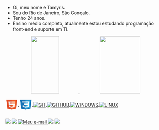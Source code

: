 - Oi, meu nome é Tamyris.
- Sou do Rio de Janeiro, São Gonçalo.
- Tenho 24 anos.
- Ensino médio completo, atualmente estou estudando programação front-end e suporte em TI.

<div align="center">
  <a href="https://github.com/t4m1s">
  <img height="180em" width="42%" src="https://github-readme-stats.vercel.app/api?username=t4m1s&show_icons=true&theme=tokyonight&include_all_commits=true&count_private=true"/>
  <img height="180em" width="50%" src="https://github-readme-stats.vercel.app/api/top-langs/?username=t4m1s&layout=compact&langs_count=7&theme=tokyonight"/>
</div>
  <div style="display: inline_block"><br>
  <img align="center" alt="HTML" height="30" width="40" src="https://raw.githubusercontent.com/devicons/devicon/master/icons/html5/html5-original.svg">
  <img align="center" alt="CSS" height="30" width="40" src="https://raw.githubusercontent.com/devicons/devicon/master/icons/css3/css3-original.svg">
  <img align="center" alt="GIT" height="30" width="40" src="https://cdn.jsdelivr.net/gh/devicons/devicon/icons/git/git-original.svg" />
  <img align="center" alt="GITHUB" height="30" width="40" src="https://cdn.jsdelivr.net/gh/devicons/devicon/icons/github/github-original.svg" />
  <img align="center" alt="WINDOWS" height="30" width="40" src="https://cdn.jsdelivr.net/gh/devicons/devicon/icons/windows8/windows8-original.svg" />
  <img align="center" alt="LINUX" height="30" width="40" src="https://cdn.jsdelivr.net/gh/devicons/devicon/icons/linux/linux-original.svg" />




</div>
  
  ##
  
<div>
  <a href="https://instagram.com/t4m1s_" target="_blank"><img src="https://img.shields.io/badge/-Instagram-%23E4405F?style=for-the-badge&logo=instagram&logoColor=white" target="_blank"></a>
 <a href="https://discord.gg/wagxzStdcR" target="_blank"><img src="https://img.shields.io/badge/Discord-7289DA?style=for-the-badge&logo=discord&logoColor=white" target="_blank"></a> 
  <a href="mailto:tamyrismonteirodeassis@gmail.com">
      <img height="28px" src="https://img.shields.io/badge/Gmail-D14836?style=for-the-badge&logo=gmail&logoColor=white" alt="Meu e-mail">
    </a>
  <a href="https://www.linkedin.com/in/t4m1s/" target="_blank"><img src="https://img.shields.io/badge/-LinkedIn-%230077B5?style=for-the-badge&logo=linkedin&logoColor=white" target="_blank"></a>
  <a href="https://www.reddit.com/user/_t4m1s_" target="_blank"><img src="https://img.shields.io/badge/Reddit-FF4500?style=for-the-badge&logo=reddit&logoColor=white" target="_blank"></a>
</div>
